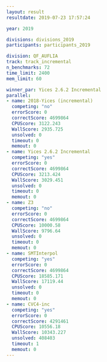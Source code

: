 ```yaml
---
layout: result
resultdate: 2019-07-23 17:57:24

year: 2019

divisions: divisions_2019
participants: participants_2019

division: QF_AUFLIA
track: track_incremental
n_benchmarks: 72
time_limit: 2400
mem_limit: 60

winner_par: Yices 2.6.2 Incremental
parallel:
- name: 2018-Yices (incremental)
  competing: "no"
  errorScore: 0
  correctScore: 4699864
  CPUScore: 3122.243
  WallScore: 2935.725
  unsolved: 0
  timeout: 0
  memout: 0
- name: Yices 2.6.2 Incremental
  competing: "yes"
  errorScore: 0
  correctScore: 4699864
  CPUScore: 3213.424
  WallScore: 3029.451
  unsolved: 0
  timeout: 0
  memout: 0
- name: Z3
  competing: "no"
  errorScore: 0
  correctScore: 4699864
  CPUScore: 10000.58
  WallScore: 9796.64
  unsolved: 0
  timeout: 0
  memout: 0
- name: SMTInterpol
  competing: "yes"
  errorScore: 0
  correctScore: 4699864
  CPUScore: 18585.171
  WallScore: 17119.44
  unsolved: 0
  timeout: 0
  memout: 0
- name: CVC4-inc
  competing: "yes"
  errorScore: 0
  correctScore: 4291461
  CPUScore: 10556.18
  WallScore: 10343.227
  unsolved: 408403
  timeout: 1
  memout: 0
---
```

